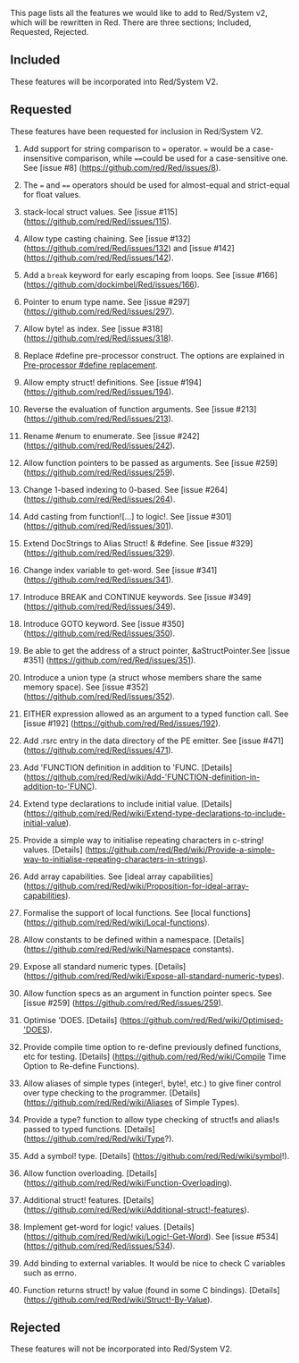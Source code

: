 This page lists all the features we would like to add to Red/System v2, which will be rewritten in Red. There are three sections; Included, Requested, Rejected.

## Included
These features will be incorporated into Red/System V2.

## Requested
These features have been requested for inclusion in Red/System V2.

1. Add support for string comparison to `=` operator. `=` would be a case-insensitive comparison, while `==`could be used for a case-sensitive one. See [issue #8] (https://github.com/red/Red/issues/8).

2. The `=` and `==` operators should be used for almost-equal and strict-equal for float values.

3. stack-local struct values. See [issue #115] (https://github.com/red/Red/issues/115). 

4. Allow type casting chaining. See [issue #132] (https://github.com/red/Red/issues/132) and [issue #142] (https://github.com/red/Red/issues/142).

5. Add a `break` keyword for early escaping from loops. See [issue #166] (https://github.com/dockimbel/Red/issues/166).

6. Pointer to enum type name. See [issue #297] (https://github.com/red/Red/issues/297).

7. Allow byte! as index. See [issue #318] (https://github.com/red/Red/issues/318).

8. Replace #define pre-processor construct. The options are explained in [Pre-processor #define replacement](https://github.com/red/Red/wiki/Alternatives-to-Red-System-pre-processor-%23define).

9. Allow empty struct! definitions. See [issue #194] (https://github.com/red/Red/issues/194).

10. Reverse the evaluation of function arguments. See [issue #213] (https://github.com/red/Red/issues/213).

11. Rename #enum to enumerate. See [issue #242] (https://github.com/red/Red/issues/242).

12. Allow function pointers to be passed as arguments. See [issue #259] (https://github.com/red/Red/issues/259).

13. Change 1-based indexing to 0-based. See [issue #264] (https://github.com/red/Red/issues/264).

14. Add casting from function![...] to logic!. See [issue #301] (https://github.com/red/Red/issues/301).

15. Extend DocStrings to Alias Struct! & #define. See [issue #329] (https://github.com/red/Red/issues/329).

16. Change index variable to get-word. See [issue #341] (https://github.com/red/Red/issues/341).

17. Introduce BREAK and CONTINUE keywords. See [issue #349] (https://github.com/red/Red/issues/349).

18. Introduce GOTO keyword. See [issue #350] (https://github.com/red/Red/issues/350).

19. Be able to get the address of a struct pointer, &aStructPointer.See [issue #351] (https://github.com/red/Red/issues/351).

20. Introduce a union type (a struct whose members share the same memory space). See [issue #352] (https://github.com/red/Red/issues/352).

21. EITHER expression allowed as an argument to a typed function call. See [issue #192] (https://github.com/red/Red/issues/192).

22. Add .rsrc entry in the data directory of the PE emitter. See [issue #471] (https://github.com/red/Red/issues/471).

23. Add 'FUNCTION definition in addition to 'FUNC. [Details] (https://github.com/red/Red/wiki/Add-'FUNCTION-definition-in-addition-to-'FUNC).

24. Extend type declarations to include initial value. [Details] (https://github.com/red/Red/wiki/Extend-type-declarations-to-include-initial-value).

25. Provide a simple way to initialise repeating characters in c-string! values. [Details] (https://github.com/red/Red/wiki/Provide-a-simple-way-to-initialise-repeating-characters-in-strings).

26. Add array capabilities. See [ideal array capabilities] (https://github.com/red/Red/wiki/Proposition-for-ideal-array-capabilities).

27. Formalise the support of local functions. See [local functions] (https://github.com/red/Red/wiki/Local-functions).

28. Allow constants to be defined within a namespace. [Details] (https://github.com/red/Red/wiki/Namespace constants).

29. Expose all standard numeric types. [Details] (https://github.com/red/Red/wiki/Expose-all-standard-numeric-types).

30. Allow function specs as an argument in function pointer specs. See [issue #259] (https://github.com/red/Red/issues/259).

31. Optimise 'DOES. [Details] (https://github.com/red/Red/wiki/Optimised-'DOES).

32. Provide compile time option to re-define previously defined functions, etc for testing. [Details] (https://github.com/red/Red/wiki/Compile Time Option to Re-define Functions).

33. Allow aliases of simple types (integer!, byte!, etc.) to give finer control over type checking to the programmer. [Details] (https://github.com/red/Red/wiki/Aliases of Simple Types).

34. Provide a type? function to allow type checking of struct!s and alias!s passed to typed functions. [Details] (https://github.com/red/Red/wiki/Type?).

35. Add a symbol! type. [Details] (https://github.com/red/Red/wiki/symbol!).

36. Allow function overloading. [Details] (https://github.com/red/Red/wiki/Function-Overloading).

37. Additional struct! features. [Details] (https://github.com/red/Red/wiki/Additional-struct!-features).

38. Implement get-word for logic! values. [Details] (https://github.com/red/Red/wiki/Logic!-Get-Word). See [issue #534] (https://github.com/red/Red/issues/534).

39. Add binding to external variables. It would be nice to check C variables such as errno.

40. Function returns struct! by value (found in some C bindings). [Details] (https://github.com/red/Red/wiki/Struct!-By-Value).

## Rejected
These features will not be incorporated into Red/System V2.